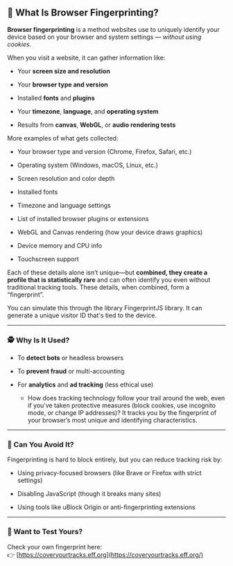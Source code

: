 
## 🧬 What Is Browser Fingerprinting?

**Browser fingerprinting** is a method websites use to uniquely identify your device based on your browser and system settings — _without using cookies_.

When you visit a website, it can gather information like:

- Your **screen size and resolution**
    
- Your **browser type and version**
    
- Installed **fonts** and **plugins**
    
- Your **timezone**, **language**, and **operating system**
    
- Results from **canvas**, **WebGL**, or **audio rendering tests**
    

More examples of what gets collected:

- Your browser type and version (Chrome, Firefox, Safari, etc.)
    
- Operating system (Windows, macOS, Linux, etc.)
    
- Screen resolution and color depth
    
- Installed fonts
    
- Timezone and language settings
    
- List of installed browser plugins or extensions
    
- WebGL and Canvas rendering (how your device draws graphics)
    
- Device memory and CPU info
    
- Touchscreen support
    

Each of these details alone isn’t unique—but **combined, they create a profile that is statistically rare** and can often identify you even without traditional tracking tools. These details, when combined, form a “fingerprint”.

You can simulate this through the library FingerprintJS library. It can generate a unique visitor ID that's tied to the device.

---

### 🕵️ Why Is It Used?

- To **detect bots** or headless browsers
    
- To **prevent fraud** or multi-accounting
    
- For **analytics** and **ad tracking** (less ethical use)
	- How does tracking technology follow your trail around the web, even if you’ve taken protective measures (block cookies, use incognito mode, or change IP addresses)? It tracks you by the fingerprint of your browser’s most unique and identifying characteristics.
    

---

### 🔐 Can You Avoid It?

Fingerprinting is hard to block entirely, but you can reduce tracking risk by:

- Using privacy-focused browsers (like Brave or Firefox with strict settings)
    
- Disabling JavaScript (though it breaks many sites)
    
- Using tools like uBlock Origin or anti-fingerprinting extensions
    

---

### 🧪 Want to Test Yours?

Check your own fingerprint here:  
👉 [https://coveryourtracks.eff.org](https://coveryourtracks.eff.org/)